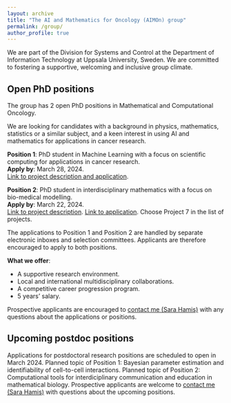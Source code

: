 ```yaml
---
layout: archive
title: "The AI and Mathematics for Oncology (AIMOn) group"
permalink: /group/
author_profile: true
---
```


We are part of the Division for Systems and Control at the Department of Information Technology at Uppsala University, Sweden. We are committed to fostering a supportive, welcoming and inclusive group climate. 

## Open PhD positions

<p>The group has 2 open PhD positions in Mathematical and Computational Oncology.</p>

<p>
We are looking for candidates with a background in physics, mathematics, statistics or a similar subject, and a keen interest in using AI and mathematics for applications in cancer research. 
</p>

<p>
<b>Position 1</b>: PhD student in Machine Learning with a focus on scientific computing for applications in cancer research.<br>
<b>Apply by</b>: March 28, 2024.<br>
<a href="https://www.jobb.uu.se/details/?positionId=701887">Link to project description and application</a>.    
</p>

<p>
<b>Position 2</b>: PhD student in interdisciplinary mathematics with a focus on bio-medical modelling.<br>
<b>Apply by</b>: March 22, 2024.<br>
<a href="https://www.math.uu.se/digitalAssets/1078/c_1078262-l_3-k_7-hamis-engblom-sjogren-akerrenogren-integrating-mathematical-models-with-sparse-time-series-data-to.pdf"> Link to project description</a>. <a href="https://www.math.uu.se/the-department/vacant-positions/?positionId=702358"> Link to application</a>. Choose Project 7 in the list of projects.
</p>

<p>
The applications to Position 1 and Position 2 are handled by separate electronic inboxes and selection committees. Applicants are therefore encouraged to apply to both positions. 
</p>

<p>
<b>What we offer</b>: 
  <ul>
  <li>A supportive research environment.</li>
  <li>Local and international multidisciplinary collaborations.</li>
  <li>A competitive career progression program.</li>
  <li>5 years’ salary.</li>
</ul>
</p>

<p>
Prospective applicants are encouraged to <a href="https://sarahamis.github.io/contact/">contact me (Sara Hamis)</a> with any questions about the applications or positions. 
</p>


## Upcoming postdoc positions
<p>Applications for postdoctoral research positions are scheduled to open in March 2024. Planned topic of Position 1: Bayesian parameter estimation and identifiability of cell-to-cell interactions. Planned topic of Position 2: Computational tools for interdiciplinary communication and education in mathematical biology. Prospective applicants are welcome to <a href="https://sarahamis.github.io/contact/">contact me (Sara Hamis)</a> with questions about the upcoming positions. </p>






